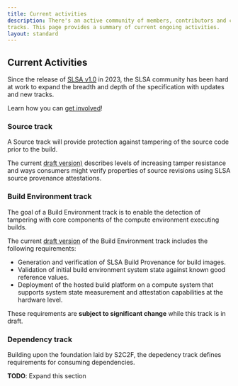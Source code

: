 ```yaml
---
title: Current activities
description: There's an active community of members, contributors and collaborators working to enhance the SLSA specification with updates to existing and new
tracks. This page provides a summary of current ongoing activities.
layout: standard
---
```


## Current Activities

Since the release of <a href="spec/v1.0/">SLSA v1.0</a> in 2023,
the SLSA community has been hard at work to expand the breadth
and depth of the specification with updates and new tracks.

Learn how you can [get involved](https://slsa.dev/community#get-involved)!

### Source track

A Source track will provide protection against tampering of the source code
prior to the build.

The current [draft version)](/spec/draft/source-requirements.md) describes levels
of increasing tamper resistance and ways consumers might verify properties
of source revisions using SLSA source provenance attestations.

### Build Environment track

The goal of a Build Environment track is to enable the detection of tampering
with core components of the compute environment executing builds.

The current [draft version](/spec/draft/attested-build-env-levels.md)
of the Build Environment track includes the following requirements:

-   Generation and verification of SLSA Build Provenance for build images.
-   Validation of initial build environment system state against known good
    reference values.
-   Deployment of the hosted build platform on a compute system that supports
    system state measurement and attestation capabilities at the hardware level.

These requirements are **subject to significant change** while this track
is in draft.

### Dependency track

Building upon the foundation laid by S2C2F, the depedency track defines
requirements for consuming dependencies.

**TODO**: Expand this section
